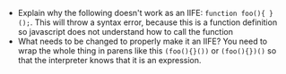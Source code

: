 * Explain why the following doesn't work as an IIFE: `function foo(){ }();`.
  This will throw a syntax error, because this is a function definition so javascript does not understand how to call the function
* What needs to be changed to properly make it an IIFE?
  You need to wrap the whole thing in parens like this `(foo(){}())` or `(foo(){})()` so that the interpreter knows that it is an expression.
